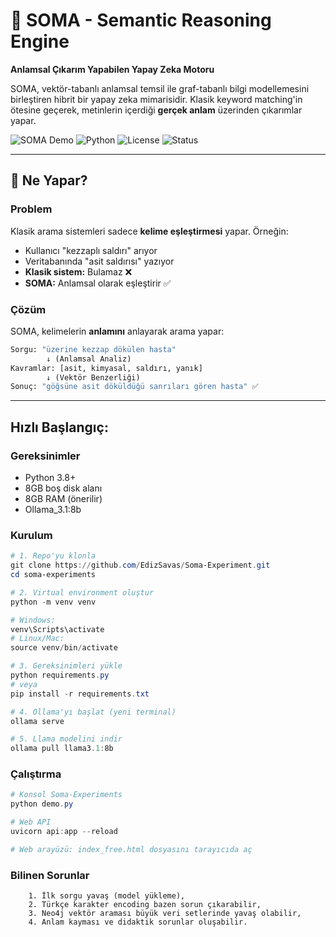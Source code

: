 # 🧠 SOMA - Semantic Reasoning Engine

**Anlamsal Çıkarım Yapabilen Yapay Zeka Motoru**

SOMA, vektör-tabanlı anlamsal temsil ile graf-tabanlı bilgi modellemesini birleştiren hibrit bir yapay zeka mimarisidir. Klasik keyword matching'in ötesine geçerek, metinlerin içerdiği **gerçek anlam** üzerinden çıkarımlar yapar.

![SOMA Demo](https://img.shields.io/badge/version-0.2.0-purple)
![Python](https://img.shields.io/badge/python-3.8+-blue)
![License](https://img.shields.io/badge/license-MIT-green)
![Status](https://img.shields.io/badge/status-pre_alpha-red)

---

## 🎯 Ne Yapar?

### Problem
Klasik arama sistemleri sadece **kelime eşleştirmesi** yapar. Örneğin:
- Kullanıcı "kezzaplı saldırı" arıyor
- Veritabanında "asit saldırısı" yazıyor
- **Klasik sistem:** Bulamaz ❌
- **SOMA:** Anlamsal olarak eşleştirir ✅

### Çözüm
SOMA, kelimelerin **anlamını** anlayarak arama yapar:
```python
Sorgu: "üzerine kezzap dökülen hasta"
        ↓ (Anlamsal Analiz)
Kavramlar: [asit, kimyasal, saldırı, yanık]
        ↓ (Vektör Benzerliği)
Sonuç: "göğsüne asit döküldüğü sanrıları gören hasta" ✅
```
---

## Hızlı Başlangıç:

### Gereksinimler

- Python 3.8+
- 8GB boş disk alanı
- 8GB RAM (önerilir)
- Ollama_3.1:8b

### Kurulum
```powershell
# 1. Repo'yu klonla
git clone https://github.com/EdizSavas/Soma-Experiment.git
cd soma-experiments

# 2. Virtual environment oluştur
python -m venv venv

# Windows:
venv\Scripts\activate
# Linux/Mac:
source venv/bin/activate

# 3. Gereksinimleri yükle
python requirements.py
# veya
pip install -r requirements.txt

# 4. Ollama'yı başlat (yeni terminal)
ollama serve

# 5. Llama modelini indir
ollama pull llama3.1:8b
```

### Çalıştırma
```powershell
# Konsol Soma-Experiments
python demo.py

# Web API
uvicorn api:app --reload

# Web arayüzü: index_free.html dosyasını tarayıcıda aç
```

### Bilinen Sorunlar
        1. İlk sorgu yavaş (model yükleme),
        2. Türkçe karakter encoding bazen sorun çıkarabilir,
        3. Neo4j vektör araması büyük veri setlerinde yavaş olabilir,
        4. Anlam kayması ve didaktik sorunlar oluşabilir.
